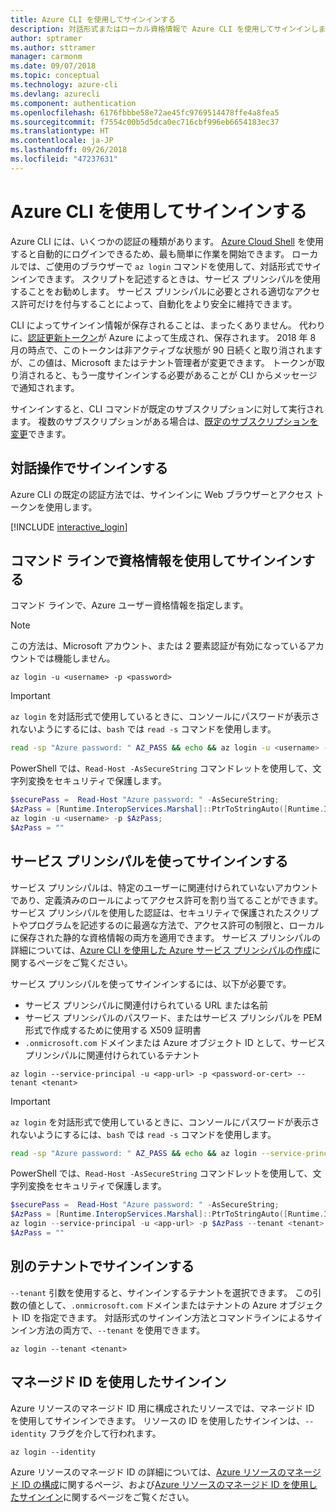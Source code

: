```yaml
---
title: Azure CLI を使用してサインインする
description: 対話形式またはローカル資格情報で Azure CLI を使用してサインインします
author: sptramer
ms.author: sttramer
manager: carmonm
ms.date: 09/07/2018
ms.topic: conceptual
ms.technology: azure-cli
ms.devlang: azurecli
ms.component: authentication
ms.openlocfilehash: 6176fbbbe58e72ae45fc9769514478ffe4a8fea5
ms.sourcegitcommit: f7554c00b5d5dca0ec716cbf996eb6654183ec37
ms.translationtype: HT
ms.contentlocale: ja-JP
ms.lasthandoff: 09/26/2018
ms.locfileid: "47237631"
---
```

# <a name="sign-in-with-azure-cli"></a>Azure CLI を使用してサインインする 

Azure CLI には、いくつかの認証の種類があります。 [Azure Cloud Shell](/azure/cloud-shell/overview) を使用すると自動的にログインできるため、最も簡単に作業を開始できます。 ローカルでは、ご使用のブラウザーで `az login` コマンドを使用して、対話形式でサインインできます。 スクリプトを記述するときは、サービス プリンシパルを使用することをお勧めします。 サービス プリンシパルに必要とされる適切なアクセス許可だけを付与することによって、自動化をより安全に維持できます。

CLI によってサインイン情報が保存されることは、まったくありません。 代わりに、[認証更新トークン](https://docs.microsoft.com/en-us/azure/active-directory/develop/v1-id-and-access-tokens#refresh-tokens)が Azure によって生成され、保存されます。 2018 年 8 月の時点で、このトークンは非アクティブな状態が 90 日続くと取り消されますが、この値は、Microsoft またはテナント管理者が変更できます。 トークンが取り消されると、もう一度サインインする必要があることが CLI からメッセージで通知されます。

サインインすると、CLI コマンドが既定のサブスクリプションに対して実行されます。 複数のサブスクリプションがある場合は、[既定のサブスクリプションを変更](manage-azure-subscriptions-azure-cli.md)できます。

## <a name="sign-in-interactively"></a>対話操作でサインインする

Azure CLI の既定の認証方法では、サインインに Web ブラウザーとアクセス トークンを使用します。

[!INCLUDE [interactive_login](includes/interactive-login.md)]

## <a name="sign-in-with-credentials-on-the-command-line"></a>コマンド ラインで資格情報を使用してサインインする

コマンド ラインで、Azure ユーザー資格情報を指定します。

> [!Note]
> この方法は、Microsoft アカウント、または 2 要素認証が有効になっているアカウントでは機能しません。

```azurecli
az login -u <username> -p <password>
```

> [!IMPORTANT]
> `az login` を対話形式で使用しているときに、コンソールにパスワードが表示されないようにするには、`bash` では `read -s` コマンドを使用します。
>
> ```bash
> read -sp "Azure password: " AZ_PASS && echo && az login -u <username> -p $AZ_PASS
> ```
>
> PowerShell では、`Read-Host -AsSecureString` コマンドレットを使用して、文字列変換をセキュリティで保護します。
>
> ```powershell
> $securePass =  Read-Host "Azure password: " -AsSecureString;
> $AzPass = [Runtime.InteropServices.Marshal]::PtrToStringAuto([Runtime.InteropServices.Marshal]::SecureStringToBSTR($securePass));
> az login -u <username> -p $AzPass;
> $AzPass = ""
> ```

## <a name="sign-in-with-a-service-principal"></a>サービス プリンシパルを使ってサインインする

サービス プリンシパルは、特定のユーザーに関連付けられていないアカウントであり、定義済みのロールによってアクセス許可を割り当てることができます。 サービス プリンシパルを使用した認証は、セキュリティで保護されたスクリプトやプログラムを記述するのに最適な方法で、アクセス許可の制限と、ローカルに保存された静的な資格情報の両方を適用できます。 サービス プリンシパルの詳細については、[Azure CLI を使用した Azure サービス プリンシパルの作成](create-an-azure-service-principal-azure-cli.md)に関するページをご覧ください。

サービス プリンシパルを使ってサインインするには、以下が必要です。

* サービス プリンシパルに関連付けられている URL または名前
* サービス プリンシパルのパスワード、またはサービス プリンシパルを PEM 形式で作成するために使用する X509 証明書
* `.onmicrosoft.com` ドメインまたは Azure オブジェクト ID として、サービス プリンシパルに関連付けられているテナント

```azurecli
az login --service-principal -u <app-url> -p <password-or-cert> --tenant <tenant>
```

> [!IMPORTANT]
> `az login` を対話形式で使用しているときに、コンソールにパスワードが表示されないようにするには、`bash` では `read -s` コマンドを使用します。
>
> ```bash
> read -sp "Azure password: " AZ_PASS && echo && az login --service-principal -u <app-url> -p $AZ_PASS --tenant <tenant>
> ```
>
> PowerShell では、`Read-Host -AsSecureString` コマンドレットを使用して、文字列変換をセキュリティで保護します。
>
> ```powershell
> $securePass =  Read-Host "Azure password: " -AsSecureString;
> $AzPass = [Runtime.InteropServices.Marshal]::PtrToStringAuto([Runtime.InteropServices.Marshal]::SecureStringToBSTR($securePass));
> az login --service-principal -u <app-url> -p $AzPass --tenant <tenant>;
> $AzPass = ""
> ```

## <a name="sign-in-with-a-different-tenant"></a>別のテナントでサインインする

`--tenant` 引数を使用すると、サインインするテナントを選択できます。 この引数の値として、`.onmicrosoft.com` ドメインまたはテナントの Azure オブジェクト ID を指定できます。 対話形式のサインイン方法とコマンドラインによるサインイン方法の両方で、`--tenant` を使用できます。

```azurecli
az login --tenant <tenant>
```

## <a name="sign-in-with-a-managed-identity"></a>マネージド ID を使用したサインイン

Azure リソースのマネージド ID 用に構成されたリソースでは、マネージド ID を使用してサインインできます。 リソースの ID を使用したサインインは、`--identity` フラグを介して行われます。

```azurecli
az login --identity
```

Azure リソースのマネージド ID の詳細については、[Azure リソースのマネージド ID の構成](https://docs.microsoft.com/en-us/azure/active-directory/managed-identities-azure-resources/qs-configure-cli-windows-vm)に関するページ、および[Azure リソースのマネージド ID を使用したサインイン](https://docs.microsoft.com/en-us/azure/active-directory/managed-identities-azure-resources/how-to-use-vm-sign-in)に関するページをご覧ください。
